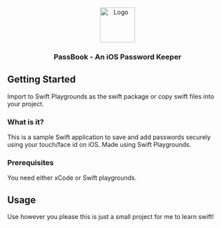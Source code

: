 <a name="readme-top"></a>

<!-- PROJECT LOGO -->
<br />
<div align="center">
  <a href="https://github.com/md2383/Passbook">
    <img src="![image](https://user-images.githubusercontent.com/98360526/234372226-25c9c726-a5d3-4f29-a139-384ed1140a47.png)" alt="Logo" width="80" height="80">
  </a>

<h3 align="center">PassBook - An iOS Password Keeper</h3>
</div>

<!-- GETTING STARTED -->
## Getting Started

Import to Swift Playgrounds as the swift package or copy swift files into your project.

### What is it?

This is a sample Swift application to save and add passwords securely using your touch/face id on iOS. Made using Swift Playgrounds.

### Prerequisites

You need either xCode or Swift playgrounds.

<!-- USAGE EXAMPLES -->
## Usage

Use however you please this is just a small project for me to learn swift!
